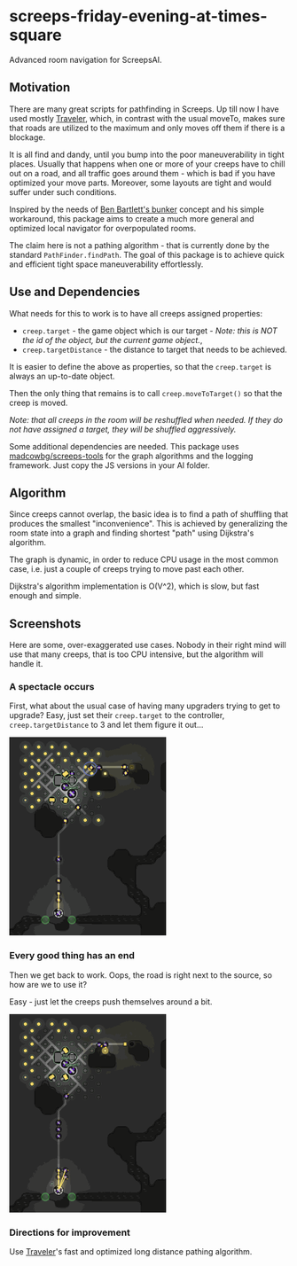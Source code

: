 # screeps-friday-evening-at-times-square
Advanced room navigation for ScreepsAI.

## Motivation
There are many great scripts for pathfinding in Screeps. Up till now I have used mostly  [Traveler](https://github.com/bonzaiferroni/Traveler), which, in contrast with the usual moveTo, makes sure that roads are utilized to the maximum and only moves off them if there is a blockage.

It is all find and dandy, until you bump into the poor maneuverability in tight places. Usually that happens when one or more of your creeps have to chill out on a road, and all traffic goes around them - which is bad if you have optimized your move parts. Moreover, some layouts are tight and would suffer under such conditions.

Inspired by the needs of [Ben Bartlett's bunker](https://bencbartlett.wordpress.com/2018/08/11/screeps-5-evolution/]) concept and his simple workaround, this package aims to create a much more general and optimized local navigator for overpopulated rooms.

The claim here is not a pathing algorithm - that is currently done by the standard `PathFinder.findPath`. The goal of this package is to achieve quick and efficient tight space maneuverability effortlessly.

## Use and Dependencies

What needs for this to work is to have all creeps assigned properties:
 - `creep.target` - the game object which is our target - _Note: this is NOT the id of the object, but the current game object._,
 - `creep.targetDistance` - the distance to target that needs to be achieved.

It is easier to define the above as properties, so that the `creep.target` is always an up-to-date object.

Then the only thing that remains is to call `creep.moveToTarget()` so that the creep is moved.

_Note: that all creeps in the room will be reshuffled when needed. If they do not have assigned a target, they will be shuffled aggressively._

Some additional dependencies are needed. This package uses [madcowbg/screeps-tools](https://github.com/madcowbg/screeps-tools) for the graph algorithms and the logging framework. Just copy the JS versions in your AI folder.

## Algorithm
Since creeps cannot overlap, the basic idea is to find a path of shuffling that produces the smallest "inconvenience". This is achieved by generalizing the room state into a graph and finding shortest "path" using Dijkstra's algorithm.

The graph is dynamic, in order to reduce CPU usage in the most common case, i.e. just a couple of creeps trying to move past each other.

Dijkstra's algorithm implementation is O(V^2), which is slow, but fast enough and simple.

## Screenshots
Here are some, over-exaggerated use cases. Nobody in their right mind will use that many creeps, that is too CPU intensive, but the algorithm will handle it.

### A spectacle occurs
First, what about the usual case of having many upgraders trying to get to upgrade? Easy, just set their `creep.target` to the controller, `creep.targetDistance` to 3 and let them figure it out...

![screeps get to mass without interruption](https://github.com/madcowbg/screeps-friday-evening-at-times-square/blob/master/screenshots/upgraders_galore_fast.gif?raw=true)

### Every good thing has an end
Then we get back to work. Oops, the road is right next to the source, so how are we to use it?

Easy - just let the creeps push themselves around a bit.

![screeps find their way in a jam](https://github.com/madcowbg/screeps-friday-evening-at-times-square/blob/master/screenshots/in_a_jam.gif?raw=true)

### Directions for improvement
Use [Traveler](https://github.com/bonzaiferroni/Traveler)'s fast and optimized long distance pathing algorithm.
